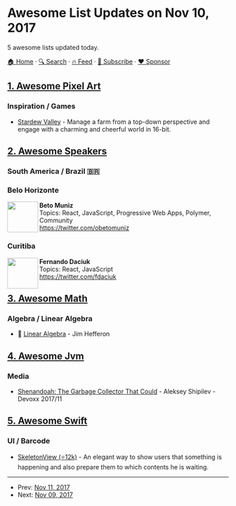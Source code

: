 # Awesome List Updates on Nov 10, 2017

5 awesome lists updated today.

[🏠 Home](/README.md) · [🔍 Search](https://www.trackawesomelist.com/search/) · [🔥 Feed](https://www.trackawesomelist.com/rss.xml) · [📮 Subscribe](https://trackawesomelist.us17.list-manage.com/subscribe?u=d2f0117aa829c83a63ec63c2f&id=36a103854c) · [❤️  Sponsor](https://github.com/sponsors/theowenyoung)



## [1. Awesome Pixel Art](/content/Siilwyn/awesome-pixel-art/README.md)

### Inspiration / Games

*   [Stardew Valley](https://stardewvalley.net/) - Manage a farm from a top-down perspective and engage with a charming and cheerful world in 16-bit.

## [2. Awesome Speakers](/content/karlhorky/awesome-speakers/README.md)

### South America / Brazil 🇧🇷

### Belo Horizonte

<img src="https://github.com/karlhorky/awesome-speakers/raw/main/./avatars/obetomuniz" height="70px" width="70px" align="left" alt="" />

**Beto Muniz**\
Topics: React, JavaScript, Progressive Web Apps, Polymer, Community\
<https://twitter.com/obetomuniz>
### Curitiba

<img src="https://github.com/karlhorky/awesome-speakers/raw/main/./avatars/fdaciuk" height="70px" width="70px" align="left" alt="" />

**Fernando Daciuk**\
Topics: React, JavaScript\
<https://twitter.com/fdaciuk>

## [3. Awesome Math](/content/rossant/awesome-math/README.md)

### Algebra / Linear Algebra

*   📝 [Linear Algebra](http://joshua.smcvt.edu/linearalgebra) - Jim Hefferon

## [4. Awesome Jvm](/content/deephacks/awesome-jvm/README.md)

### Media

*   [Shenandoah: The Garbage Collector That Could](https://www.youtube.com/watch?v=VCeHkcwfF9Q) - Aleksey Shipilev - Devoxx 2017/11

## [5. Awesome Swift](/content/matteocrippa/awesome-swift/README.md)

### UI / Barcode

*   [SkeletonView (⭐12k)](https://github.com/Juanpe/SkeletonView) - An elegant way to show users that something is happening and also prepare them to which contents he is waiting.

---

- Prev: [Nov 11, 2017](/content/2017/11/11/README.md)
- Next: [Nov 09, 2017](/content/2017/11/09/README.md)